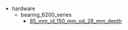 * hardware
  * bearing_6200_series
    * [85_mm_id_150_mm_od_28_mm_depth](hardware/bearing_6200_series/85_mm_id_150_mm_od_28_mm_depth)
